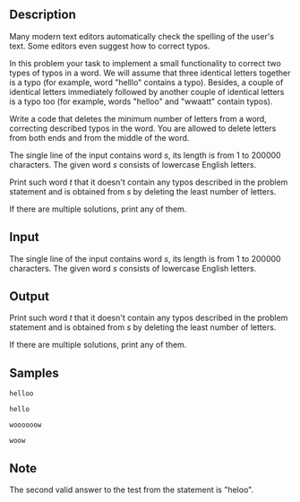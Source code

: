 ## Description

<div><p>Many modern text editors automatically check the spelling of the user's text. Some editors even suggest how to correct typos.</p><p>In this problem your task to implement a small functionality to correct two types of typos in a word. We will assume that three identical letters together is a typo (for example, word "<span class="tex-font-style-tt">helllo</span>" contains a typo). Besides, a couple of identical letters immediately followed by another couple of identical letters is a typo too (for example, words "<span class="tex-font-style-tt">helloo</span>" and "<span class="tex-font-style-tt">wwaatt</span>" contain typos).</p><p>Write a code that deletes the minimum number of letters from a word, correcting described typos in the word. You are allowed to delete letters from both ends and from the middle of the word.</p></div><div class="input-specification"><p>The single line of the input contains word <span class="tex-span"><i>s</i></span>, its length is from 1 to 200000 characters. The given word <span class="tex-span"><i>s</i></span> consists of lowercase English letters.</p></div><div class="output-specification"><p>Print such word <span class="tex-span"><i>t</i></span> that it doesn't contain any typos described in the problem statement and is obtained from <span class="tex-span"><i>s</i></span> by deleting the least number of letters.</p><p>If there are multiple solutions, print any of them.</p></div>


## Input

<p>The single line of the input contains word <span class="tex-span"><i>s</i></span>, its length is from 1 to 200000 characters. The given word <span class="tex-span"><i>s</i></span> consists of lowercase English letters.</p>


## Output

<p>Print such word <span class="tex-span"><i>t</i></span> that it doesn't contain any typos described in the problem statement and is obtained from <span class="tex-span"><i>s</i></span> by deleting the least number of letters.</p><p>If there are multiple solutions, print any of them.</p>


## Samples

```input1
helloo

```

```output1
hello

```






```input2
woooooow

```

```output2
woow

```




## Note

<p>The second valid answer to the test from the statement is "<span class="tex-font-style-tt">heloo</span>".</p>

